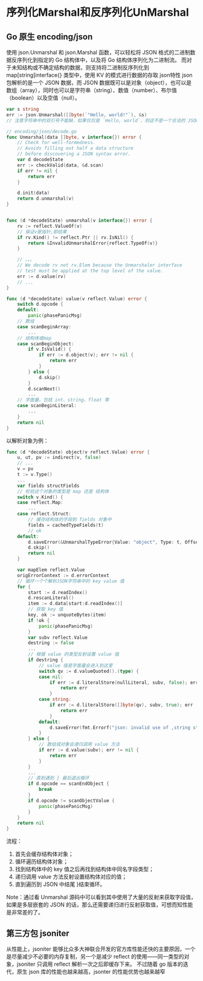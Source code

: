 # 序列化Marshal和反序列化UnMarshal

## Go 原生 encoding/json
使用 json.Unmarshal 和 json.Marshal 函数，可以轻松将 JSON 格式的二进制数据反序列化到指定的 Go 结构体中，以及将 Go 结构体序列化为二进制流。
而对于未知结构或不确定结构的数据，则支持将二进制反序列化到 map[string]interface{} 类型中，使用 KV 的模式进行数据的存取
json特性
json 包解析的是一个 JSON 数据，而 JSON 数据既可以是对象（object），也可以是数组（array），同时也可以是字符串（string）、数值（number）、布尔值（boolean）以及空值（null）。
```go
var s string
err := json.Unmarshal([]byte(`"Hello, world!"`), &s)
// 注意字符串中的双引号不能缺，如果仅仅是 `Hello, world`，则这不是一个合法的 JSON 序列，会返回错误。
```

```go
// encoding/json/decode.go
func Unmarshal(data []byte, v interface{}) error {
	// Check for well-formedness.
	// Avoids filling out half a data structure
	// before discovering a JSON syntax error.
	var d decodeState
	err := checkValid(data, &d.scan)
	if err != nil {
		return err
	}

	d.init(data)
	return d.unmarshal(v)
}


func (d *decodeState) unmarshal(v interface{}) error {
	rv := reflect.ValueOf(v)
	// 保证v是指针,即结果
	if rv.Kind() != reflect.Ptr || rv.IsNil() {
		return &InvalidUnmarshalError{reflect.TypeOf(v)}
	}

    // 。。。
	// We decode rv not rv.Elem because the Unmarshaler interface
	// test must be applied at the top level of the value.
	err := d.value(rv)
    // ...
}

func (d *decodeState) value(v reflect.Value) error {
    switch d.opcode {
    default:
        panic(phasePanicMsg)
    // 数组 
    case scanBeginArray:
        ...
    // 结构体或map
    case scanBeginObject:
		if v.IsValid() {
            if err := d.object(v); err != nil {
                return err
            }
        } else {
            d.skip()
        }
        d.scanNext()
        ...
    // 字面量，包括 int、string、float 等
    case scanBeginLiteral:
        ...
    }
    return nil
}
```

以解析对象为例：
```go
func (d *decodeState) object(v reflect.Value) error {
    u, ut, pv := indirect(v, false)
    // ...
    v = pv
    t := v.Type()
    ...  
    var fields structFields
    // 检验这个对象的类型是 map 还是 结构体
    switch v.Kind() {
    case reflect.Map: 
        ...
    case reflect.Struct:
        // 缓存结构体的字段到 fields 对象中
        fields = cachedTypeFields(t)
        // ok
    default:
        d.saveError(&UnmarshalTypeError{Value: "object", Type: t, Offset: int64(d.off)})
        d.skip()
        return nil
    }

    var mapElem reflect.Value
    origErrorContext := d.errorContext
    // 循环一个个解析JSON字符串中的 key value 值
    for {  
        start := d.readIndex()
        d.rescanLiteral()
        item := d.data[start:d.readIndex()]
        // 获取 key 值
        key, ok := unquoteBytes(item)
        if !ok {
            panic(phasePanicMsg)
        } 
        var subv reflect.Value
        destring := false   
        ... 
        // 根据 value 的类型反射设置 value 值 
        if destring {
            // value 值是字面量会进入到这里
            switch qv := d.valueQuoted().(type) {
            case nil:
                if err := d.literalStore(nullLiteral, subv, false); err != nil {
                    return err
                }
            case string:
                if err := d.literalStore([]byte(qv), subv, true); err != nil {
                    return err
                }
            default:
                d.saveError(fmt.Errorf("json: invalid use of ,string struct tag, trying to unmarshal unquoted value into %v", subv.Type()))
            }
        } else {
            // 数组或对象会递归调用 value 方法
            if err := d.value(subv); err != nil {
                return err
            }
        }
        ...
        // 直到遇到 } 最后退出循环
        if d.opcode == scanEndObject {
            break
        }
        if d.opcode != scanObjectValue {
            panic(phasePanicMsg)
        }
    }
    return nil
}
```
流程：
1. 首先会缓存结构体对象；
2. 循环遍历结构体对象；
3. 找到结构体中的 key 值之后再找到结构体中同名字段类型；
4. 递归调用 value 方法反射设置结构体对应的值；
5. 直到遍历到 JSON 中结尾 }结束循环。

Note：通过看 Unmarshal 源码中可以看到其中使用了大量的反射来获取字段值，如果是多层嵌套的 JSON 的话，那么还需要递归进行反射获取值，可想而知性能是非常差的了。


## 第三方包 jsoniter
从性能上，jsoniter 能够比众多大神联合开发的官方库性能还快的主要原因，一个是尽量减少不必要的内存复制，另一个是减少 reflect 的使用——同一类型的对象，jsoniter 只调用 reflect 解析一次之后即缓存下来。
不过随着 go 版本的迭代，原生 json 库的性能也越来越高，jsonter 的性能优势也越来越窄
